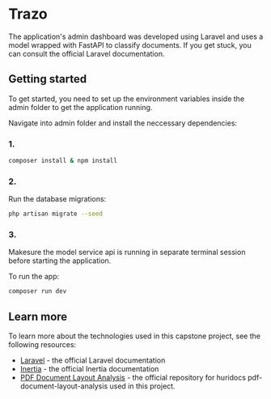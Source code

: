 # Trazo 

The application's admin dashboard was developed using Laravel and uses a model wrapped with FastAPI to classify documents. If you get stuck, you can consult the official Laravel documentation.

## Getting started

To get started, you need to set up the environment variables inside the admin folder to get the application running. 

Navigate into admin folder and install the neccessary dependencies:

### 1. 
```sh
composer install & npm install 
```

### 2. 

Run the database migrations:

```sh
php artisan migrate --seed 
```

### 3.

Makesure the model service api is running in separate terminal session before starting the application.

To run the app:

```sh
composer run dev
```

## Learn more

To learn more about the technologies used in this capstone project, see the following resources:

- [Laravel](https://laravel.com/docs/12.x) - the official Laravel documentation
- [Inertia](https://inertiajs.com/) - the official Inertia documentation
- [PDF Document Layout Analysis](https://github.com/huridocs/pdf-document-layout-analysis) - the official repository for huridocs pdf-document-layout-analysis used in this project.
